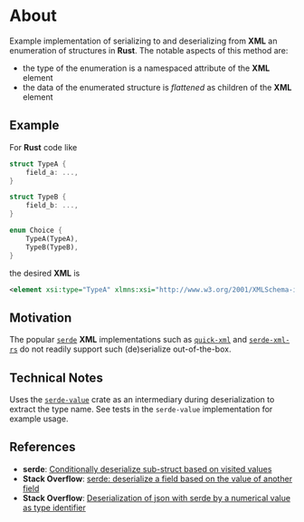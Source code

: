 # About

Example implementation of serializing to and deserializing from **XML** an enumeration of structures in **Rust**.
The notable aspects of this method are:
* the type of the enumeration is a namespaced attribute of the **XML** element
* the data of the enumerated structure is *flattened* as children of the **XML** element

## Example

For **Rust** code like

```Rust
struct TypeA {
    field_a: ...,
}

struct TypeB {
    field_b: ...,
}

enum Choice {
    TypeA(TypeA),
    TypeB(TypeB),
}
```

the desired **XML** is

```XML
<element xsi:type="TypeA" xlmns:xsi="http://www.w3.org/2001/XMLSchema-instance"><field_a>...</field_a></element>
```

## Motivation

The popular [`serde`](https://crates.io/crates/serde) **XML** implementations such as [`quick-xml`](https://crates.io/crates/quick-xml) and [`serde-xml-rs`](https://crates.io/crates/serde-xml-rs) do not readily support such (de)serialize out-of-the-box.

## Technical Notes

Uses the [`serde-value`](https://crates.io/crates/serde-value) crate as an intermediary during deserialization to extract the type name.
See tests in the `serde-value` implementation for example usage.

## References

* **serde**: [Conditionally deserialize sub-struct based on visited values](https://github.com/serde-rs/serde/issues/1470)
* **Stack Overflow**: [serde: deserialize a field based on the value of another field](https://stackoverflow.com/questions/69767906)
* **Stack Overflow**: [Deserialization of json with serde by a numerical value as type identifier](https://stackoverflow.com/questions/65575385)
